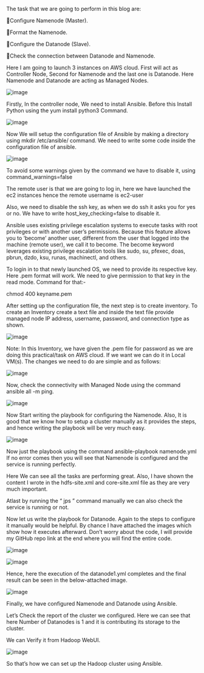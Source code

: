The task that we are going to perform in this blog are:

🎇Configure Namenode (Master).

🎇Format the Namenode.

🎇Configure the Datanode (Slave).

🎇Check the connection between Datanode and Namenode.

Here I am going to launch 3 instances on AWS cloud. First will act as Controller Node, Second for Namenode and the last one is Datanode. Here Namenode and Datanode are acting as Managed Nodes.

![image](https://user-images.githubusercontent.com/60690997/149521128-49c0302d-7c6e-49c8-9fab-46b1a870e0b6.png)

Firstly, In the controller node, We need to install Ansible. Before this Install Python using the yum install python3 Command.

![image](https://user-images.githubusercontent.com/60690997/149521248-8f8bb0cd-59e2-40b8-a8a7-dcd751f434c6.png)

Now We will setup the configuration file of Ansible by making a directory using mkdir /etc/ansible/ command. We need to write some code inside the configuration file of ansible.

![image](https://user-images.githubusercontent.com/60690997/149521269-bf333301-fb16-46eb-a2fb-1b3253fa8a37.png)

To avoid some warnings given by the command we have to disable it, using command_warnings=false

The remote user is that we are going to log in, here we have launched the ec2 instances hence the remote username is ec2-user

Also, we need to disable the ssh key, as when we do ssh it asks you for yes or no. We have to write host_key_checking=false to disable it.

Ansible uses existing privilege escalation systems to execute tasks with root privileges or with another user’s permissions. Because this feature allows you to ‘become’ another user, different from the user that logged into the machine (remote user), we call it to become. The become keyword leverages existing privilege escalation tools like sudo, su, pfexec, doas, pbrun, dzdo, ksu, runas, machinectl, and others.

To login in to that newly launched OS, we need to provide its respective key. Here .pem format will work. We need to give permission to that key in the read mode. Command for that:-

chmod 400 keyname.pem

After setting up the configuration file, the next step is to create inventory. To create an Inventory create a text file and inside the text file provide managed node IP address, username, password, and connection type as shown.

![image](https://user-images.githubusercontent.com/60690997/149521297-bc8ffb28-7928-4662-8b72-5de94db8e494.png)

Note: In this Inventory, we have given the .pem file for password as we are doing this practical/task on AWS cloud. If we want we can do it in Local VM(s). The changes we need to do are simple and as follows:

![image](https://user-images.githubusercontent.com/60690997/149521327-84af7b79-f355-420f-ace0-eb603b5accee.png)


Now, check the connectivity with Managed Node using the command ansible all -m ping.

![image](https://user-images.githubusercontent.com/60690997/149521346-2253881b-1ef8-4a95-b7cd-69bcb51dd529.png)

Now Start writing the playbook for configuring the Namenode. Also, It is good that we know how to setup a cluster manually as it provides the steps, and hence writing the playbook will be very much easy.

![image](https://user-images.githubusercontent.com/60690997/149521356-a6538523-182d-4089-a2d9-30b2abb45216.png)

Now just the playbook using the command ansible-playbook namenode.yml If no error comes then you will see that Namenode is configured and the service is running perfectly.

Here We can see all the tasks are performing great. Also, I have shown the content I wrote in the hdfs-site.xml and core-site.xml file as they are very much important.

Atlast by running the “ jps ” command manually we can also check the service is running or not.

Now let us write the playbook for Datanode. Again to the steps to configure it manually would be helpful. By chance I have attached the images which show how it executes afterward. Don’t worry about the code, I will provide my GitHub repo link at the end where you will find the entire code.

![image](https://user-images.githubusercontent.com/60690997/149521400-3e960237-2eb8-4a42-bcac-b40b6a141acd.png)

![image](https://user-images.githubusercontent.com/60690997/149521415-46915ee5-f8f1-4695-9c7d-ca9b8b3498d6.png)

Hence, here the execution of the datanode1.yml completes and the final result can be seen in the below-attached image.

![image](https://user-images.githubusercontent.com/60690997/149521432-db0b81f7-aafc-419e-aceb-92a931cfbf70.png)

Finally, we have configured Namenode and Datanode using Ansible.

Let’s Check the report of the cluster we configured.
Here we can see that here Number of Datanodes is 1 and it is contributing its storage to the cluster.

We can Verify it from Hadoop WebUI.

![image](https://user-images.githubusercontent.com/60690997/149521460-8a9ff473-03a5-42af-8b02-7521b41c94cc.png)

So that’s how we can set up the Hadoop cluster using Ansible.

